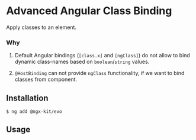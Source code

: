 # Advanced Angular Class Binding

Apply classes to an element.

### Why

1. Default Angular bindings (`[class.x]` and `[ngClass]`) do not allow to bind dynamic class-names based on `boolean`/`string` values.

2. `@HostBinding` can not provide `ngClass` functionality, if we want to bind classes from component.


## Installation

```
$ ng add @ngx-kit/evo
```


## Usage

